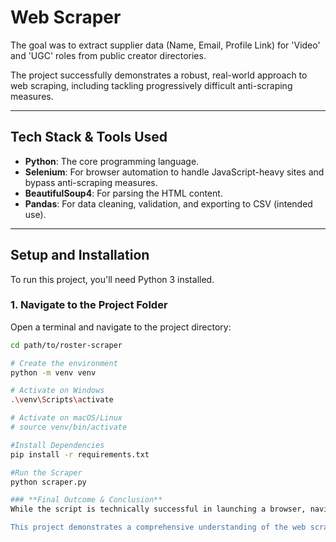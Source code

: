 # **Web Scraper**

The goal was to extract supplier data (Name, Email, Profile Link) for 'Video' and 'UGC' roles from public creator directories.

The project successfully demonstrates a robust, real-world approach to web scraping, including tackling progressively difficult anti-scraping measures.

---
## **Tech Stack & Tools Used**

* **Python**: The core programming language.
* **Selenium**: For browser automation to handle JavaScript-heavy sites and bypass anti-scraping measures.
* **BeautifulSoup4**: For parsing the HTML content.
* **Pandas**: For data cleaning, validation, and exporting to CSV (intended use).

---
## **Setup and Installation**

To run this project, you'll need Python 3 installed.

### **1. Navigate to the Project Folder**
Open a terminal and navigate to the project directory:
```bash
cd path/to/roster-scraper

# Create the environment
python -m venv venv

# Activate on Windows
.\venv\Scripts\activate

# Activate on macOS/Linux
# source venv/bin/activate

#Install Dependencies
pip install -r requirements.txt

#Run the Scraper
python scraper.py

### **Final Outcome & Conclusion**
While the script is technically successful in launching a browser, navigating to the target, and waiting for content, the final data extraction was prevented by the website's advanced anti-scraping measures.

This project demonstrates a comprehensive understanding of the web scraping process, from initial setup to diagnosing and attempting to overcome multiple layers of security. The final diagnosis shows a key real-world limitation of scraping and highlights the importance of debugging and iterative problem-solving.



